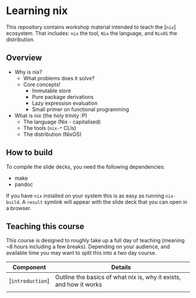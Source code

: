 # Learning nix

This repository contains workshop material intended to teach the [`nix`] ecosystem.
That includes: `nix` the tool, `Nix` the language, and `NixOS` the distribution.


## Overview

- Why is nix?
  - What problems does it solve?
  - Core concepts!
    - Immutable store
    - Pure package derivations
    - Lazy expression evaluation
    - Small primer on functional programming
- What is nix (the holy trinity :P)
  - The language (Nix - capitalised)
  - The tools (`nix-*` CLIs)
  - The distribution (NixOS)
  
  
## How to build

To compile the slide decks, you need the following dependencies:

- make
- pandoc


If you have `nix` installed on your system this is as easy as running
`nix-build`.  A `result` symlink will appear with the slide deck that
you can open in a browser.


## Teaching this course

This course is designed to roughly take up a full day of teaching
(meaning ~8 hours including a few breaks).  Depending on your
audience, and available time you may want to split this into a two day
course.

| Component        | Details                                                            |
|------------------|--------------------------------------------------------------------|
| [`introduction`] | Outline the basics of what nix is, why it exists, and how it works |
|                  |                                                                    |
